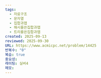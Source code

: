 ```yaml
---
tags:
  - 자료구조
  - 문자열
  - 집합과맵
  - 해시를쓴집합과맵
  - 트리를쓴집합과맵
created: 2025-09-13
reviewed: 2025-09-30
URL: https://www.acmicpc.net/problem/14425
반복수: "0"
복습: true
중요성:
레이팅: 실버4
메모:
---
```

